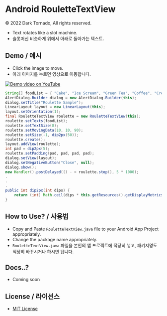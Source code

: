 # Android RouletteTextView
© 2022 Dark Tornado, All rights reserved.

* Text rotates like a slot machine.
* 슬롯머신 비슷하게 위에서 아래로 돌아가는 텍스트.

## Demo / 예시
* Click the image to move.
* 아래 이미지를 누르면 영상으로 이동합니다.

[![Demo video on YouTube](https://img.youtube.com/vi/piK7Mh1GHDY/0.jpg)](https://www.youtube.com/watch?v=piK7Mh1GHDY)
```java
String[] foodList = { "Cake", "Ice Scream", "Green Tea", "Coffee", "Crepe" };
AlertDialog.Builder dialog = new AlertDialog.Builder(this);
dialog.setTitle("Roulette Sample");
LinearLayout layout = new LinearLayout(this);
layout.setOrientation(1);
final RouletteTextView roulette = new RouletteTextView(this);
roulette.setTexts(foodList);
roulette.setTextSize(8);
roulette.setMovingData(10, 10, 90);
roulette.setSize(-1, dip2px(50));
roulette.create();
layout.addView(roulette);
int pad = dip2px(5);
roulette.setPadding(pad, pad, pad, pad);
dialog.setView(layout);
dialog.setNegativeButton("Close", null);
dialog.show();
new Handler().postDelayed(() - > roulette.stop(), 5 * 1000);
.
.
.
public int dip2px(int dips) {
    return (int) Math.ceil(dips * this.getResources().getDisplayMetrics().density);
}
```

## How to Use? / 사용법
* Copy and Paste `RouletteTextView.java` file to your Android App Project appropriately.
* Change the package name appropriately.
* `RouletteTextView.java` 파일을 본인의 앱 프로젝트에 적당히 넣고, 패키지명도 적당히 바꾸시거나 하시면 됩니다.

## Docs..?
* Coming soon

## License / 라이선스
* [MIT License](LICENSE)
